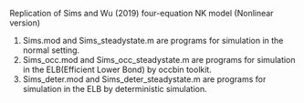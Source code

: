 Replication of Sims and Wu (2019) four-equation NK model (Nonlinear version)  
1. Sims.mod and Sims_steadystate.m are programs for simulation in the normal setting.  
2. Sims_occ.mod and Sims_occ_steadystate.m are programs for simulation in the ELB(Efficient Lower Bond) by occbin toolkit.
3. Sims_deter.mod and Sims_deter_steadystate.m are programs for simulation in the ELB by deterministic simulation. 
